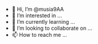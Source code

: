 - 👋 Hi, I’m @musia9AA
- 👀 I’m interested in ...
- 🌱 I’m currently learning ...
- 💞️ I’m looking to collaborate on ...
- 📫 How to reach me ...

<!---
musia9AA/musia9AA is a ✨ special ✨ repository because its `README.md` (this file) appears on your GitHub profile.
You can click the Preview link to take a look at your changes.
--->
